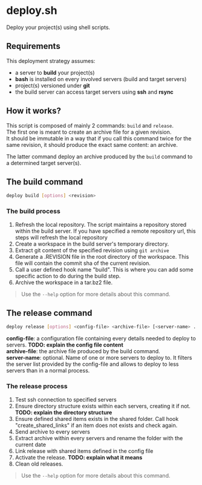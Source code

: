 # deploy.sh

Deploy your project(s) using shell scripts.
 
## Requirements

This deployment strategy assumes:

* a server to **build** your project(s)
* **bash** is installed on every involved servers (build and target servers)
* project(s) versioned under **git**
* the build server can access target servers using **ssh** and **rsync**

## How it works?

This script is composed of mainly 2 commands: `build` and `release`.  
The first one is meant to create an archive file for a given revision.  
It should be immutable in a way that if you call this command twice for the same revision, it should produce the exact same content: an archive.

The latter command deploy an archive produced by the `build` command to a determined target server(s).

## The build command

```bash
deploy build [options] <revision>
```

### The build process

1. Refresh the local repository. The script maintains a repository stored within the build server. If you have specified a remote repository url, this steps will refresh the local repository
2. Create a workspace in the build server's temporary directory.
3. Extract git content of the specified revision using `git archive`
4. Generate a .REVISION file in the root directory of the workspace. This file will contain the commit sha of the current revision.
5. Call a user defined hook name "build". This is where you can add some specific action to do during the build step.
6. Archive the workspace in a tar.bz2 file.

> Use the `--help` option for more details about this command.

## The release command

```bash
deploy release [options] <config-file> <archive-file> [<server-name> ...]
```

**config-file**: a configuration file containing every details needed to deploy to servers. **TODO: explain the config file content**  
**archive-file**: the archive file produced by the build command.  
**server-name**: optional. Name of one or more servers to deploy to. It filters the server list provided by the config-file and allows to deploy to less servers than in a normal process.

### The release process

1. Test ssh connection to specified servers
2. Ensure directory structure exists within each servers, creating it if not. **TODO: explain the directory structure**
3. Ensure defined shared items exists in the shared folder. Call hook "create_shared_links" if an item does not exists and check again.
4. Send archive to every servers
5. Extract archive within every servers and rename the folder with the current date
6. Link release with shared items defined in the config file
7. Activate the release. **TODO: explain what it means**
8. Clean old releases.

> Use the `--help` option for more details about this command.
